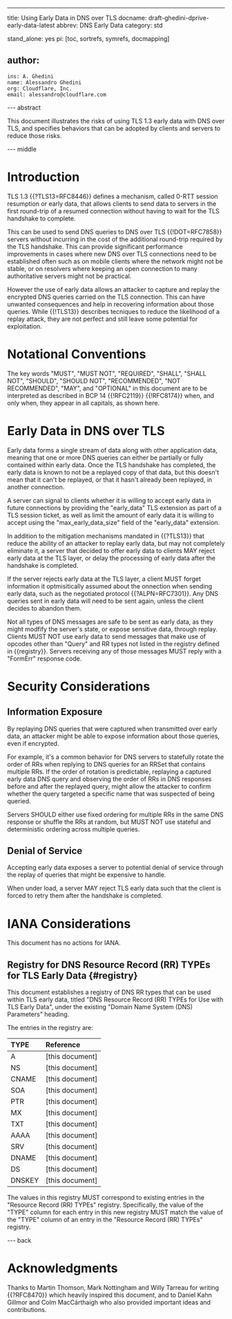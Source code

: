 ---
title: Using Early Data in DNS over TLS
docname: draft-ghedini-dprive-early-data-latest
abbrev: DNS Early Data
category: std

stand_alone: yes
pi: [toc, sortrefs, symrefs, docmapping]

author:
 -
    ins: A. Ghedini
    name: Alessandro Ghedini
    org: Cloudflare, Inc.
    email: alessandro@cloudflare.com

--- abstract

This document illustrates the risks of using TLS 1.3 early data with DNS over
TLS, and specifies behaviors that can be adopted by clients and servers to
reduce those risks.

--- middle

# Introduction

TLS 1.3 {{?TLS13=RFC8446}} defines a mechanism, called 0-RTT session resumption
or early data, that allows clients to send data to servers in the first
round-trip of a resumed connection without having to wait for the TLS handshake
to complete.

This can be used to send DNS queries to DNS over TLS {{!DOT=RFC7858}} servers
without incurring in the cost of the additional round-trip required by the TLS
handshake. This can provide significant performance improvements in cases where
new DNS over TLS connections need to be established often such as on mobile
clients where the network might not be stable, or on resolvers where keeping an
open connection to many authoritative servers might not be practical.

However the use of early data allows an attacker to capture and replay the
encrypted DNS queries carried on the TLS connection. This can have unwanted
consequences and help in recovering information about those queries. While
{{!TLS13}} describes tecniques to reduce the likelihood of a replay attack,
they are not perfect and still leave some potential for exploitation.

# Notational Conventions

The key words "MUST", "MUST NOT", "REQUIRED", "SHALL", "SHALL NOT", "SHOULD",
"SHOULD NOT", "RECOMMENDED", "NOT RECOMMENDED", "MAY", and "OPTIONAL" in this
document are to be interpreted as described in BCP 14 {{!RFC2119}} {{!RFC8174}}
when, and only when, they appear in all capitals, as shown here.

# Early Data in DNS over TLS

Early data forms a single stream of data along with other application data,
meaning that one or more DNS queries can either be partially or fully contained
within early data. Once the TLS handshake has completed, the early data is known
to not be a replayed copy of that data, but this doesn't mean that it can't be
replayed, or that it hasn't already been replayed, in another connection.

A server can signal to clients whether it is willing to accept early data in
future connections by providing the "early_data" TLS extension as part of a TLS
session ticket, as well as limit the amount of early data it is willing to
accept using the "max_early_data_size" field of the "early_data" extension.

In addition to the mitigation mechanisms mandated in {{?TLS13}} that reduce the
ability of an attacker to replay early data, but may not completely eliminate
it, a server that decided to offer early data to clients MAY reject early data
at the TLS layer, or delay the processing of early data after the handshake is
completed.

If the server rejects early data at the TLS layer, a client MUST forget
information it optmisitically assumed about the onnection when sending early
data, such as the negotiated protocol {{?ALPN=RFC7301}}. Any DNS queries sent
in early data will need to be sent again, unless the client decides to abandon
them.

Not all types of DNS messages are safe to be sent as early data, as they might
modfify the server's state, or expose sensitive data, through replay. Clients
MUST NOT use early data to send messages that make use of opcodes other than
"Query" and RR types not listed in the registry defined in {{registry}}. Servers
receiving any of those messages MUST reply with a "FormErr" response code.

# Security Considerations

## Information Exposure

By replaying DNS queries that were captured when transmitted over early data,
an attacker might be able to expose information about those queries, even if
encrypted.

For example, it's a common behavior for DNS servers to statefully rotate the
order of RRs when replying to DNS queries for an RRSet that contains multiple
RRs. If the order of rotation is predictable, replaying a captured early data
DNS query and observing the order of RRs in DNS responses before and after the
replayed query, might allow the attacker to confirm whether the query targeted
a specific name that was suspected of being queried.

Servers SHOULD either use fixed ordering for multiple RRs in the same DNS
response or shuffle the RRs at random, but MUST NOT use stateful and
deterministic ordering across multiple queries.

## Denial of Service

Accepting early data exposes a server to potential denial of service through
the replay of queries that might be expensive to handle.

When under load, a server MAY reject TLS early data such that the client is
forced to retry them after the handshake is completed.

# IANA Considerations

This document has no actions for IANA.

## Registry for DNS Resource Record (RR) TYPEs for TLS Early Data {#registry}

This document establishes a registry of DNS RR types that can be used within
TLS early data, titled "DNS Resource Record (RR) TYPEs for Use with TLS Early
Data", under the existing "Domain Name System (DNS) Parameters" heading.

The entries in the registry are:

| TYPE   | Reference       |
|:-------|:----------------|
| A      | [this document] |
| NS     | [this document] |
| CNAME  | [this document] |
| SOA    | [this document] |
| PTR    | [this document] |
| MX     | [this document] |
| TXT    | [this document] |
| AAAA   | [this document] |
| SRV    | [this document] |
| DNAME  | [this document] |
| DS     | [this document] |
| DNSKEY | [this document] |

The values in this registry MUST correspond to existing entries in the
"Resource Record (RR) TYPEs" registry. Specifically, the value of the "TYPE"
column for each entry in this new registry MUST match the value of the "TYPE"
column of an entry in the "Resource Record (RR) TYPEs" registry.

--- back

# Acknowledgments

Thanks to Martin Thomson, Mark Nottingham and Willy Tarreau for writing
{{?RFC8470}} which heavily inspired this document, and to Daniel Kahn Gillmor
and Colm MacCárthaigh who also provided important ideas and contributions.
